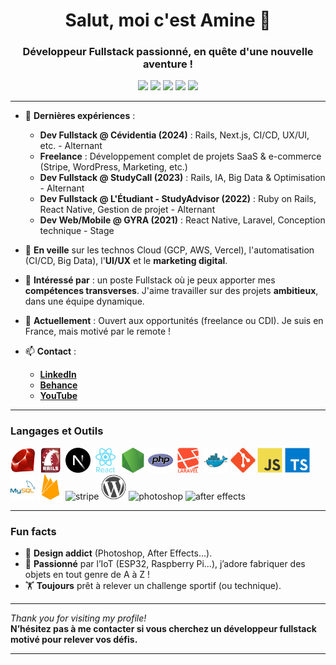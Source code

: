<h1 align="center">Salut, moi c'est Amine 👋</h1>
<h3 align="center">Développeur Fullstack passionné, en quête d'une nouvelle aventure !</h3>

<p align="center">
  <img src="https://img.shields.io/badge/-Ruby_on_Rails-red?style=flat-square&logo=ruby&logoColor=white" />
  <img src="https://img.shields.io/badge/-Next.js-black?style=flat-square&logo=next.js&logoColor=white" />
  <img src="https://img.shields.io/badge/-React-blue?style=flat-square&logo=react&logoColor=white" />
  <img src="https://img.shields.io/badge/-Docker-2496ED?style=flat-square&logo=docker&logoColor=white" />
  <img src="https://img.shields.io/badge/-PHP-777BB4?style=flat-square&logo=php&logoColor=white" />
</p>

---

- 💼 **Dernières expériences** :
  - **Dev Fullstack @ Cévidentia (2024)** : Rails, Next.js, CI/CD, UX/UI, etc. - Alternant
  - **Freelance** : Développement complet de projets SaaS & e-commerce (Stripe, WordPress, Marketing, etc.)
  - **Dev Fullstack @ StudyCall (2023)** : Rails, IA, Big Data & Optimisation - Alternant
  - **Dev Fullstack @ L'Étudiant - StudyAdvisor (2022)** : Ruby on Rails, React Native, Gestion de projet - Alternant
  - **Dev Web/Mobile @ GYRA (2021)** : React Native, Laravel, Conception technique - Stage
  
- 🌱 **En veille** sur les technos Cloud (GCP, AWS, Vercel), l'automatisation (CI/CD, Big Data), l'**UI/UX** et le **marketing digital**.

- 🤝 **Intéressé par** : un poste Fullstack où je peux apporter mes **compétences transverses**.
  J'aime travailler sur des projets **ambitieux**, dans une équipe dynamique.

- 🔭 **Actuellement** : Ouvert aux opportunités (freelance ou CDI). Je suis en France, mais motivé par le remote !

- 📫 **Contact** :  
  - **[LinkedIn](https://www.linkedin.com/in/amine-affif/)**
  - **[Behance](https://www.behance.net/amineaffif)**  
  - **[YouTube](https://www.youtube.com/channel/UC4XMGyb4tcoei9U_K7BM5eA)**

---

### Langages et Outils
<p>
  <!-- Ruby -->
  <img src="https://raw.githubusercontent.com/devicons/devicon/master/icons/ruby/ruby-original.svg" alt="ruby" width="40" height="40"/>
  <!-- Rails -->
  <img src="https://raw.githubusercontent.com/devicons/devicon/master/icons/rails/rails-original-wordmark.svg" alt="rails" width="40" height="40"/>
  <!-- Next.js -->
  <img src="https://raw.githubusercontent.com/devicons/devicon/master/icons/nextjs/nextjs-original.svg" alt="nextjs" width="40" height="40"/>
  <!-- React -->
  <img src="https://raw.githubusercontent.com/devicons/devicon/master/icons/react/react-original-wordmark.svg" alt="react" width="40" height="40"/>
  <!-- Node.js -->
  <img src="https://raw.githubusercontent.com/devicons/devicon/master/icons/nodejs/nodejs-original.svg" alt="nodejs" width="40" height="40"/>
  <!-- PHP -->
  <img src="https://raw.githubusercontent.com/devicons/devicon/master/icons/php/php-original.svg" alt="php" width="40" height="40"/>
  <!-- Laravel -->
  <img src="https://raw.githubusercontent.com/devicons/devicon/master/icons/laravel/laravel-plain-wordmark.svg" alt="laravel" width="40" height="40"/>
  <!-- Docker -->
  <img src="https://raw.githubusercontent.com/devicons/devicon/master/icons/docker/docker-original.svg" alt="docker" width="40" height="40"/>
  <!-- Git -->
  <img src="https://raw.githubusercontent.com/devicons/devicon/master/icons/git/git-original.svg" alt="git" width="40" height="40"/>
  <!-- JavaScript -->
  <img src="https://raw.githubusercontent.com/devicons/devicon/master/icons/javascript/javascript-original.svg" alt="javascript" width="40" height="40"/>
  <!-- TypeScript -->
  <img src="https://raw.githubusercontent.com/devicons/devicon/master/icons/typescript/typescript-original.svg" alt="typescript" width="40" height="40"/>
  <!-- MySQL -->
  <img src="https://raw.githubusercontent.com/devicons/devicon/master/icons/mysql/mysql-original-wordmark.svg" alt="mysql" width="40" height="40"/>
  <!-- Firebase -->
  <img src="https://raw.githubusercontent.com/devicons/devicon/master/icons/firebase/firebase-plain.svg" alt="firebase" width="40" height="40"/>
  <!-- Stripe -->
  <img src="https://res.cloudinary.com/dqhp7mt1b/image/upload/v1736116618/stripe_logo_1_fuqwrn.webp" alt="stripe" width="40" height="40"/>
  <!-- WordPress -->
  <img src="https://raw.githubusercontent.com/devicons/devicon/master/icons/wordpress/wordpress-plain.svg" alt="wordpress" width="40" height="40"/>
  <!-- Photoshop -->
  <img src="https://res.cloudinary.com/dqhp7mt1b/image/upload/v1736116158/photoshop_logo_1_sdvvol.webp" alt="photoshop" width="40" height="40"/>
  <!-- After Effects -->
  <img src="https://res.cloudinary.com/dqhp7mt1b/image/upload/v1736116157/ae_logo_1_p63gd6.webp" alt="after effects" width="40" height="40"/>
</p>

---

### Fun facts
- 💎 **Design addict** (Photoshop, After Effects...).  
- 🤖 **Passionné** par l’IoT (ESP32, Raspberry Pi...), j’adore fabriquer des objets en tout genre de A à Z !
- 🏋 **Toujours** prêt à relever un challenge sportif (ou technique).

---

_Thank you for visiting my profile!_  
**N’hésitez pas à me contacter si vous cherchez un développeur fullstack motivé pour relever vos défis.**  

---
